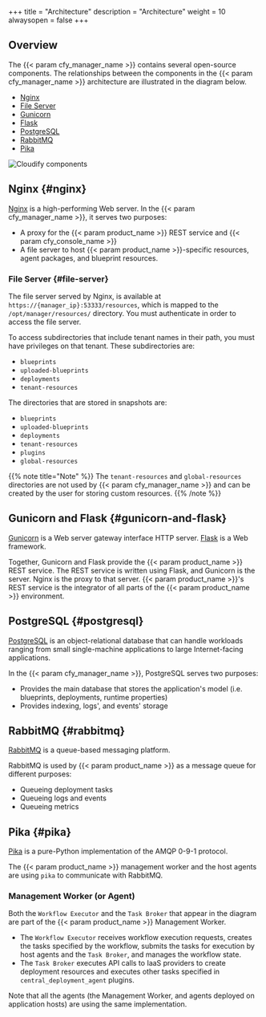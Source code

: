 +++
title = "Architecture"
description = "Architecture"
weight = 10
alwaysopen = false
+++

## Overview 
The {{< param cfy_manager_name >}} contains several open-source components. The relationships between the components in the {{< param cfy_manager_name >}} architecture are illustrated in the diagram below.

* [Nginx](#nginx)
* [File Server](#file-server)
* [Gunicorn](#gunicorn-and-flask)
* [Flask](#gunicorn-and-flask)
* [PostgreSQL](#postgresql)
* [RabbitMQ](#rabbitmq)
* [Pika](#pika)

![Cloudify components]( /images/architecture/cloudify_advanced_architecture.png )

## Nginx {#nginx}

[Nginx](http://nginx.com/) is a high-performing Web server. In the {{< param cfy_manager_name >}}, it serves two purposes:

* A proxy for the {{< param product_name >}} REST service and {{< param cfy_console_name >}}
* A file server to host {{< param product_name >}}-specific resources, agent packages, and blueprint resources.

### File Server {#file-server}

The file server served by Nginx, is available at `https://{manager_ip}:53333/resources`, which is mapped to the `/opt/manager/resources/` directory. You must authenticate in order to access the file server.

To access subdirectories that include tenant names in their path, you must have privileges on that tenant. These subdirectories are:

* `blueprints`
* `uploaded-blueprints`
* `deployments`
* `tenant-resources`

The directories that are stored in snapshots are:

* `blueprints`
* `uploaded-blueprints`
* `deployments`
* `tenant-resources`
* `plugins`
* `global-resources`

{{% note title="Note" %}}
The `tenant-resources` and `global-resources` directories are not used by {{< param cfy_manager_name >}} and can be created by the user for storing custom resources.
{{% /note %}}


## Gunicorn and Flask {#gunicorn-and-flask}

[Gunicorn](http://gunicorn.org/) is a Web server gateway interface HTTP server. [Flask](http://flask.pocoo.org/) is a Web framework.

Together, Gunicorn and Flask provide the {{< param product_name >}} REST service. The REST service is written using Flask, and Gunicorn is the server. Nginx is the proxy to that server.
{{< param product_name >}}'s REST service is the integrator of all parts of the {{< param product_name >}} environment.

## PostgreSQL {#postgresql}

[PostgreSQL](https://www.postgresql.org/) is an object-relational database that can handle workloads ranging from small single-machine applications to large Internet-facing applications.

In the {{< param cfy_manager_name >}}, PostgreSQL serves two purposes:

* Provides the main database that stores the application's model (i.e. blueprints, deployments, runtime properties)
* Provides indexing, logs', and events' storage

## RabbitMQ {#rabbitmq}

[RabbitMQ](http://www.rabbitmq.com/) is a queue-based messaging platform.

RabbitMQ is used by {{< param product_name >}} as a message queue for different purposes:

* Queueing deployment tasks
* Queueing logs and events
* Queueing metrics

## Pika {#pika}

[Pika](http://pika.readthedocs.io/en/latest/) is a pure-Python implementation
of the AMQP 0-9-1 protocol.

The {{< param product_name >}} management worker and the host agents are using `pika` to
communicate with RabbitMQ.

### Management Worker (or Agent)

Both the `Workflow Executor` and the `Task Broker` that appear in the diagram are part of the {{< param product_name >}} Management Worker.

* The `Workflow Executor` receives workflow execution requests, creates the tasks specified by the workflow, submits the tasks for execution by host agents and the `Task Broker`, and manages the workflow state.
* The `Task Broker` executes API calls to IaaS providers to create deployment resources and executes other tasks specified in `central_deployment_agent` plugins.

Note that all the agents (the Management Worker, and agents deployed on application hosts) are using the same implementation.